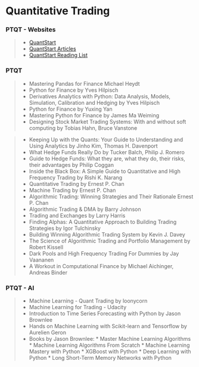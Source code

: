 # Quantitative Trading #

### PTQT - Websites ###
> * [QuantStart](https://www.quantstart.com/)
> * [QuantStart Articles](https://www.quantstart.com/articles)
> * [QuantStart Reading List](https://www.quantstart.com/articles/Quantitative-Finance-Reading-List)

### PTQT ###
> * Mastering Pandas for Finance Michael Heydt
> * Python for Finance by Yves Hilpisch
> * Derivatives Analytics with Python: Data Analysis, Models, Simulation, Calibration and Hedging by Yves Hilpisch
> * Python for Finance by Yuxing Yan
> * Mastering Python for Finance by James Ma Weiming
> * Designing Stock Market Trading Systems: With and without soft computing by Tobias Hahn, Bruce Vanstone

> * Keeping Up with the Quants: Your Guide to Understanding and Using Analytics by Jinho Kim, Thomas H. Davenport
> * What Hedge Funds Really Do by Tucker Balch, Philip J. Romero
> * Guide to Hedge Funds: What they are, what they do, their risks, their advantages by  Philip Coggan
> * Inside the Black Box: A Simple Guide to Quantitative and High Frequency Trading by Rishi K. Narang
> * Quantitative Trading by Ernest P. Chan
> * Machine Trading by Ernest P. Chan
> * Algorithmic Trading: Winning Strategies and Their Rationale Ernest P. Chan
> * Algorithmic Trading & DMA by Barry Johnson
> * Trading and Exchanges by Larry Harris
> * Finding Alphas: A Quantitative Approach to Building Trading Strategies by Igor Tulchinsky
> *  Building Winning Algorithmic Trading System by Kevin J. Davey
> * The Science of Algorithmic Trading and Portfolio Management by Robert Kissell
> * Dark Pools and High Frequency Trading For Dummies by Jay Vaananen
> * A Workout in Computational Finance by Michael Aichinger, Andreas Binder

### PTQT - AI ###
> * Machine Learning - Quant Trading by loonycorn
> * Machine Learning for Trading - Udacity
> * Introduction to Time Series Forecasting with Python by Jason Brownlee
> * Hands on Machine Learning with Scikit-learn and Tensorflow by Aurelien Geron
> * Books by Jason Brownlee:
    * Master Machine Learning Algorithms
    * Machine Learning Algorithms From Scratch
    * Machine Learning Mastery with Python
    * XGBoost with Python
    * Deep Learning with Python
    * Long Short-Term Memory Networks with Python
    





